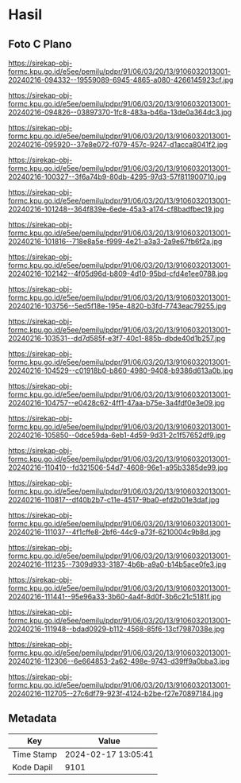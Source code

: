 # Hasil

## Foto C Plano

https://sirekap-obj-formc.kpu.go.id/e5ee/pemilu/pdpr/91/06/03/20/13/9106032013001-20240216-094332--19559089-6945-4865-a080-4266145923cf.jpg

https://sirekap-obj-formc.kpu.go.id/e5ee/pemilu/pdpr/91/06/03/20/13/9106032013001-20240216-094826--03897370-1fc8-483a-b46a-13de0a364dc3.jpg

https://sirekap-obj-formc.kpu.go.id/e5ee/pemilu/pdpr/91/06/03/20/13/9106032013001-20240216-095920--37e8e072-f079-457c-9247-d1acca8041f2.jpg

https://sirekap-obj-formc.kpu.go.id/e5ee/pemilu/pdpr/91/06/03/20/13/9106032013001-20240216-100327--3f6a74b9-80db-4295-97d3-57f811900710.jpg

https://sirekap-obj-formc.kpu.go.id/e5ee/pemilu/pdpr/91/06/03/20/13/9106032013001-20240216-101248--364f839e-6ede-45a3-a174-cf8badfbec19.jpg

https://sirekap-obj-formc.kpu.go.id/e5ee/pemilu/pdpr/91/06/03/20/13/9106032013001-20240216-101816--718e8a5e-f999-4e21-a3a3-2a9e67fb6f2a.jpg

https://sirekap-obj-formc.kpu.go.id/e5ee/pemilu/pdpr/91/06/03/20/13/9106032013001-20240216-102142--4f05d96d-b809-4d10-95bd-cfd4e1ee0788.jpg

https://sirekap-obj-formc.kpu.go.id/e5ee/pemilu/pdpr/91/06/03/20/13/9106032013001-20240216-103756--5ed5f18e-195e-4820-b3fd-7743eac79255.jpg

https://sirekap-obj-formc.kpu.go.id/e5ee/pemilu/pdpr/91/06/03/20/13/9106032013001-20240216-103531--dd7d585f-e3f7-40c1-885b-dbde40d1b257.jpg

https://sirekap-obj-formc.kpu.go.id/e5ee/pemilu/pdpr/91/06/03/20/13/9106032013001-20240216-104529--c01918b0-b860-4980-9408-b9386d613a0b.jpg

https://sirekap-obj-formc.kpu.go.id/e5ee/pemilu/pdpr/91/06/03/20/13/9106032013001-20240216-104757--e0428c62-4ff1-47aa-b75e-3a4fdf0e3e09.jpg

https://sirekap-obj-formc.kpu.go.id/e5ee/pemilu/pdpr/91/06/03/20/13/9106032013001-20240216-105850--0dce59da-6eb1-4d59-9d31-2c1f57652df9.jpg

https://sirekap-obj-formc.kpu.go.id/e5ee/pemilu/pdpr/91/06/03/20/13/9106032013001-20240216-110410--fd321506-54d7-4608-96e1-a95b3385de99.jpg

https://sirekap-obj-formc.kpu.go.id/e5ee/pemilu/pdpr/91/06/03/20/13/9106032013001-20240216-110817--df40b2b7-c11e-4517-9ba0-efd2b01e3daf.jpg

https://sirekap-obj-formc.kpu.go.id/e5ee/pemilu/pdpr/91/06/03/20/13/9106032013001-20240216-111037--4f1cffe8-2bf6-44c9-a73f-6210004c9b8d.jpg

https://sirekap-obj-formc.kpu.go.id/e5ee/pemilu/pdpr/91/06/03/20/13/9106032013001-20240216-111235--7309d933-3187-4b6b-a9a0-b14b5ace0fe3.jpg

https://sirekap-obj-formc.kpu.go.id/e5ee/pemilu/pdpr/91/06/03/20/13/9106032013001-20240216-111441--95e96a33-3b60-4a4f-8d0f-3b6c21c5181f.jpg

https://sirekap-obj-formc.kpu.go.id/e5ee/pemilu/pdpr/91/06/03/20/13/9106032013001-20240216-111948--bdad0929-b112-4568-85f6-13cf7987038e.jpg

https://sirekap-obj-formc.kpu.go.id/e5ee/pemilu/pdpr/91/06/03/20/13/9106032013001-20240216-112306--6e664853-2a62-498e-9743-d39ff9a0bba3.jpg

https://sirekap-obj-formc.kpu.go.id/e5ee/pemilu/pdpr/91/06/03/20/13/9106032013001-20240216-112705--27c6df79-923f-4124-b2be-f27e70897184.jpg


## Metadata

| Key        | Value               |
| ---------- | ------------------- |
| Time Stamp | 2024-02-17 13:05:41 |
| Kode Dapil | 9101                |



